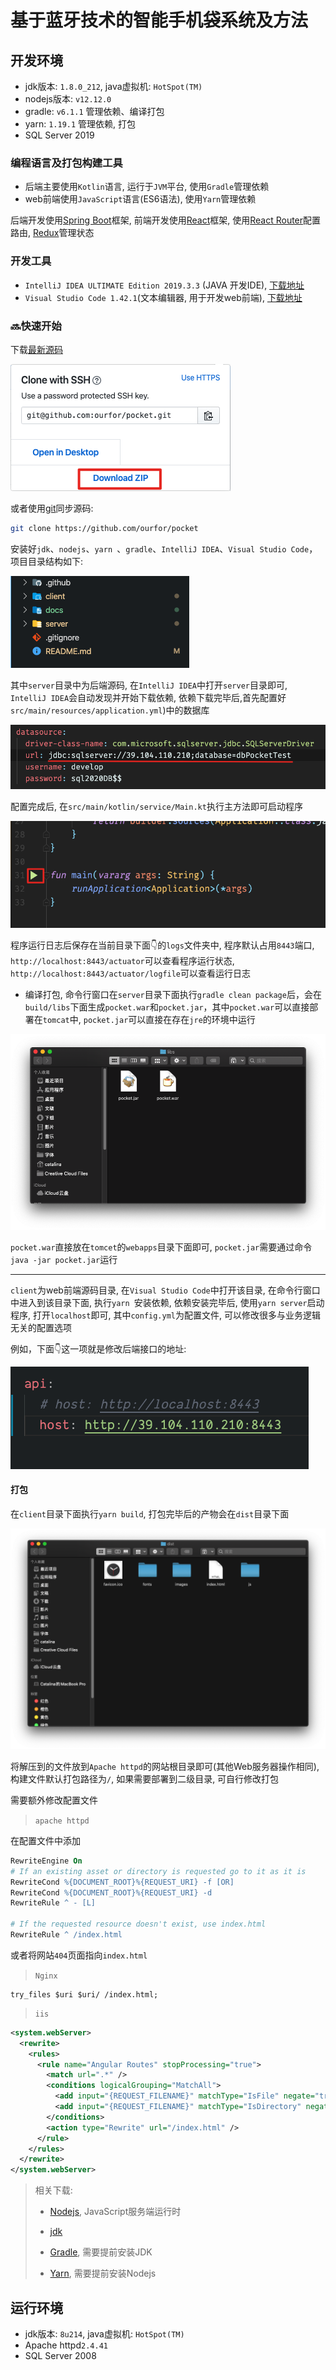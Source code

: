 # 基于蓝牙技术的智能手机袋系统及方法

## 开发环境

- jdk版本: `1.8.0_212`, java虚拟机: `HotSpot(TM)`
- nodejs版本: `v12.12.0`
- gradle: `v6.1.1` 管理依赖、编译打包
- yarn: `1.19.1` 管理依赖, 打包
- SQL Server 2019



### 编程语言及打包构建工具

- 后端主要使用`Kotlin`语言, 运行于`JVM`平台, 使用`Gradle`管理依赖
- web前端使用`JavaScript`语言(ES6语法), 使用`Yarn`管理依赖

后端开发使用[Spring Boot](https://spring.io/projects/spring-boot)框架, 前端开发使用[React](https://reactjs.org/)框架, 使用[React Router](https://reacttraining.com/react-router)配置路由, [Redux](https://redux.js.org/)管理状态

### 开发工具

- `IntelliJ IDEA ULTIMATE Edition 2019.3.3` (JAVA 开发IDE), [下载地址]()
- `Visual Studio Code 1.42.1`(文本编辑器, 用于开发web前端), [下载地址](https://code.visualstudio.com/)



### 🔜快速开始

下载[最新源码](https://github.com/ourfor/pocket)

![image-20200227124123512](assets/source_code.png)

或者使用[git](https://git-scm.com/downloads)同步源码:

```bash
git clone https://github.com/ourfor/pocket
```

安装好`jdk`、`nodejs`、`yarn `、`gradle`、`IntelliJ IDEA`、`Visual Studio Code`，项目目录结构如下:

![image-20200227124622243](assets/code_structure.png)



其中`server`目录中为后端源码, 在`IntelliJ IDEA`中打开`server`目录即可, `IntelliJ IDEA`会自动发现并开始下载依赖, 依赖下载完毕后,首先配置好`src/main/resources/application.yml`)中的数据库

![image-20200227125242913](assets/database_config.png)

配置完成后, 在`src/main/kotlin/service/Main.kt`执行主方法即可启动程序

![image-20200227125118084](assets/server_main.png)

程序运行日志后保存在当前目录下面👇的`logs`文件夹中, 程序默认占用`8443`端口, `http://localhost:8443/actuator`可以查看程序运行状态, `http://localhost:8443/actuator/logfile`可以查看运行日志

- 编译打包, 命令行窗口在`server`目录下面执行`gradle clean package`后，会在`build/libs`下面生成`pocket.war`和`pocket.jar`，其中`pocket.war`可以直接部署在`tomcat`中, `pocket.jar`可以直接在存在`jre`的环境中运行

![image-20200227130320952](assets/server_build.png)

`pocket.war`直接放在`tomcet`的`webapps`目录下面即可, `pocket.jar`需要通过命令`java -jar pocket.jar`运行



---

`client`为web前端源码目录, 在`Visual Studio Code`中打开该目录, 在命令行窗口中进入到该目录下面, 执行`yarn `安装依赖, 依赖安装完毕后, 使用`yarn server`启动程序, 打开`localhost`即可,
其中`config.yml`为配置文件, 可以修改很多与业务逻辑无关的配置选项

例如，下面👇这一项就是修改后端接口的地址:

![client_config](assets/client_config.png)



#### 打包

在`client`目录下面执行`yarn build`, 打包完毕后的产物会在`dist`目录下面

![image-20200227130736670](assets/client_build.png)

将解压到的文件放到`Apache httpd`的网站根目录即可(其他Web服务器操作相同), 构建文件默认打包路径为`/`, 如果需要部署到二级目录, 可自行修改打包

需要额外修改配置文件

> `apache httpd`

在配置文件中添加

```apache
RewriteEngine On
# If an existing asset or directory is requested go to it as it is
RewriteCond %{DOCUMENT_ROOT}%{REQUEST_URI} -f [OR]
RewriteCond %{DOCUMENT_ROOT}%{REQUEST_URI} -d
RewriteRule ^ - [L]

# If the requested resource doesn't exist, use index.html
RewriteRule ^ /index.html
```

或者将网站`404`页面指向`index.html`

> `Nginx`

```nginx
try_files $uri $uri/ /index.html;
```

> `iis`

```xml
<system.webServer>
  <rewrite>
    <rules>
      <rule name="Angular Routes" stopProcessing="true">
        <match url=".*" />
        <conditions logicalGrouping="MatchAll">
          <add input="{REQUEST_FILENAME}" matchType="IsFile" negate="true" />
          <add input="{REQUEST_FILENAME}" matchType="IsDirectory" negate="true" />
        </conditions>
        <action type="Rewrite" url="/index.html" />
      </rule>
    </rules>
  </rewrite>
</system.webServer>
```

> 相关下载: 
>
> - [Nodejs](https://nodejs.org/en/download/),  JavaScript服务端运行时
> - [jdk](https://www.oracle.com/java/technologies/javase/javase-jdk8-downloads.html)
>
> - [Gradle](https://gradle.org/releases/), 需要提前安装JDK
> - [Yarn](https://classic.yarnpkg.com/en/docs/install), 需要提前安装Nodejs

## 运行环境

- jdk版本: `8u214`, java虚拟机: `HotSpot(TM)`
- Apache httpd`2.4.41`
- SQL Server 2008

